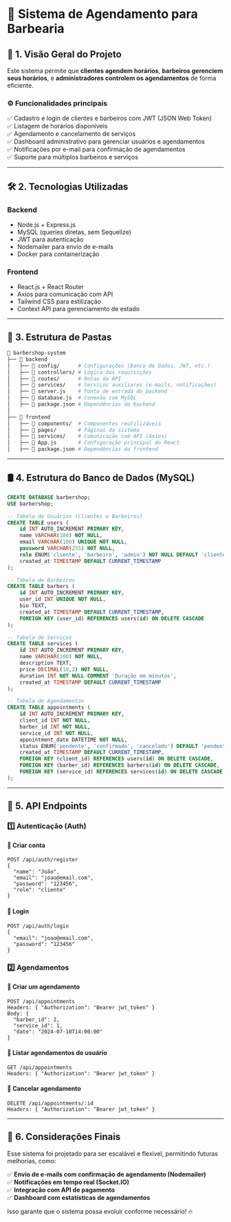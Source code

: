 # **📖 Sistema de Agendamento para Barbearia**

## **📌 1. Visão Geral do Projeto**

Este sistema permite que **clientes agendem horários**, **barbeiros gerenciem seus horários**, e **administradores controlem os agendamentos** de forma eficiente.

### **⚙️ Funcionalidades principais**

✅ Cadastro e login de clientes e barbeiros com JWT (JSON Web Token)  
✅ Listagem de horários disponíveis  
✅ Agendamento e cancelamento de serviços  
✅ Dashboard administrativo para gerenciar usuários e agendamentos  
✅ Notificações por e-mail para confirmação de agendamentos  
✅ Suporte para múltiplos barbeiros e serviços  

---

## **🛠 2. Tecnologias Utilizadas**

### **Backend**

- Node.js + Express.js
- MySQL (queries diretas, sem Sequelize)
- JWT para autenticação
- Nodemailer para envio de e-mails
- Docker para containerização

### **Frontend**

- React.js + React Router
- Axios para comunicação com API
- Tailwind CSS para estilização
- Context API para gerenciamento de estado

---

## **📂 3. Estrutura de Pastas**

```bash
📁 barbershop-system
├── 📁 backend
│   ├── 📁 config/      # Configurações (Banco de Dados, JWT, etc.)
│   ├── 📁 controllers/ # Lógica das requisições
│   ├── 📁 routes/      # Rotas da API
│   ├── 📁 services/    # Serviços auxiliares (e-mails, notificações)
│   ├── 📄 server.js    # Ponto de entrada do backend
│   ├── 📄 database.js  # Conexão com MySQL
│   ├── 📄 package.json # Dependências do backend
│
├── 📁 frontend
│   ├── 📁 components/  # Componentes reutilizáveis
│   ├── 📁 pages/       # Páginas do sistema
│   ├── 📁 services/    # Comunicação com API (Axios)
│   ├── 📄 App.js       # Configuração principal do React
│   ├── 📄 package.json # Dependências do frontend
```

---

## **🛢️ 4. Estrutura do Banco de Dados (MySQL)**

```sql
CREATE DATABASE barbershop;
USE barbershop;

-- Tabela de Usuários (Clientes e Barbeiros)
CREATE TABLE users (
    id INT AUTO_INCREMENT PRIMARY KEY,
    name VARCHAR(100) NOT NULL,
    email VARCHAR(100) UNIQUE NOT NULL,
    password VARCHAR(255) NOT NULL,
    role ENUM('cliente', 'barbeiro', 'admin') NOT NULL DEFAULT 'cliente',
    created_at TIMESTAMP DEFAULT CURRENT_TIMESTAMP
);

-- Tabela de Barbeiros
CREATE TABLE barbers (
    id INT AUTO_INCREMENT PRIMARY KEY,
    user_id INT UNIQUE NOT NULL,
    bio TEXT,
    created_at TIMESTAMP DEFAULT CURRENT_TIMESTAMP,
    FOREIGN KEY (user_id) REFERENCES users(id) ON DELETE CASCADE
);

-- Tabela de Serviços
CREATE TABLE services (
    id INT AUTO_INCREMENT PRIMARY KEY,
    name VARCHAR(100) NOT NULL,
    description TEXT,
    price DECIMAL(10,2) NOT NULL,
    duration INT NOT NULL COMMENT 'Duração em minutos',
    created_at TIMESTAMP DEFAULT CURRENT_TIMESTAMP
);

-- Tabela de Agendamentos
CREATE TABLE appointments (
    id INT AUTO_INCREMENT PRIMARY KEY,
    client_id INT NOT NULL,
    barber_id INT NOT NULL,
    service_id INT NOT NULL,
    appointment_date DATETIME NOT NULL,
    status ENUM('pendente', 'confirmado', 'cancelado') DEFAULT 'pendente',
    created_at TIMESTAMP DEFAULT CURRENT_TIMESTAMP,
    FOREIGN KEY (client_id) REFERENCES users(id) ON DELETE CASCADE,
    FOREIGN KEY (barber_id) REFERENCES barbers(id) ON DELETE CASCADE,
    FOREIGN KEY (service_id) REFERENCES services(id) ON DELETE CASCADE
);

```

---

## **📌 5. API Endpoints**

### **1️⃣ Autenticação (Auth)**

#### 🔹 **Criar conta**

```http
POST /api/auth/register
{
  "name": "João",
  "email": "joao@email.com",
  "password": "123456",
  "role": "cliente"
}
```

#### 🔹 **Login**

```http
POST /api/auth/login
{
  "email": "joao@email.com",
  "password": "123456"
}
```

### **2️⃣ Agendamentos**

#### 🔹 **Criar um agendamento**

```http
POST /api/appointments
Headers: { "Authorization": "Bearer jwt_token" }
Body: {
  "barber_id": 2,
  "service_id": 1,
  "date": "2024-07-10T14:00:00"
}
```

#### 🔹 **Listar agendamentos do usuário**

```http
GET /api/appointments
Headers: { "Authorization": "Bearer jwt_token" }
```

#### 🔹 **Cancelar agendamento**

```http
DELETE /api/appointments/:id
Headers: { "Authorization": "Bearer jwt_token" }
```

---

## **🚀 6. Considerações Finais**

Esse sistema foi projetado para ser escalável e flexível, permitindo futuras melhorias, como:

✅ **Envio de e-mails com confirmação de agendamento (Nodemailer)**  
✅ **Notificações em tempo real (Socket.IO)**  
✅ **Integração com API de pagamento**  
✅ **Dashboard com estatísticas de agendamentos**  

Isso garante que o sistema possa evoluir conforme necessário! 🔥


